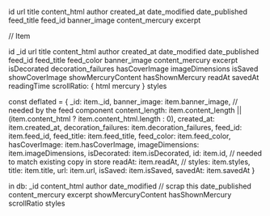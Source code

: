 id
url
title
content_html
author
created_at
date_modified
date_published
feed_title
feed_id
banner_image
content_mercury
excerpt

// Item

id
_id
url
title
content_html
author
created_at
date_modified
date_published
feed_id
feed_title
feed_color
banner_image
content_mercury
excerpt
isDecorated
decoration_failures
hasCoverImage
imageDimensions
isSaved
showCoverImage
showMercuryContent
hasShownMercury
readAt
savedAt
readingTime
scrollRatio: {
  html
  mercury
}
styles



const deflated = {
    _id: item._id,
    banner_image: item.banner_image, // needed by the feed component
    content_length: item.content_length || (item.content_html
      ? item.content_html.length
      : 0),
    created_at: item.created_at,
    decoration_failures: item.decoration_failures,
    feed_id: item.feed_id,
    feed_title: item.feed_title,
    feed_color: item.feed_color,
    hasCoverImage: item.hasCoverImage,
    imageDimensions: item.imageDimensions,
    isDecorated: item.isDecorated,
    id: item.id, // needed to match existing copy in store
    readAt: item.readAt,
    // styles: item.styles,
    title: item.title,
    url: item.url,
    isSaved: item.isSaved,
    savedAt: item.savedAt
  }

in db:
_id
content_html
author
date_modified // scrap this
date_published
content_mercury
excerpt
showMercuryContent
hasShownMercury
scrollRatio
styles